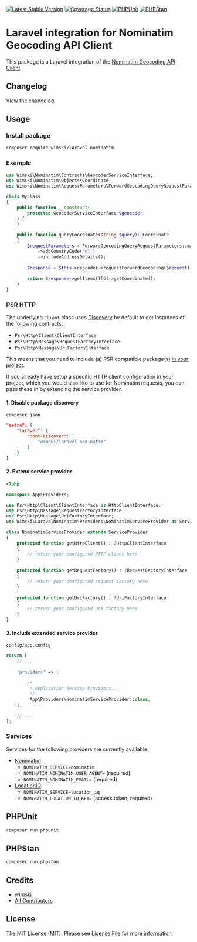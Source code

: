 [![Latest Stable Version](http://poser.pugx.org/wimski/laravel-nominatim/v)](https://packagist.org/packages/wimski/laravel-nominatim)
[![Coverage Status](https://coveralls.io/repos/github/wimski/laravel-nominatim/badge.svg?branch=master)](https://coveralls.io/github/wimski/laravel-nominatim?branch=master)
[![PHPUnit](https://github.com/wimski/laravel-nominatim/actions/workflows/phpunit.yml/badge.svg)](https://github.com/wimski/laravel-nominatim/actions/workflows/phpunit.yml)
[![PHPStan](https://github.com/wimski/laravel-nominatim/actions/workflows/phpstan.yml/badge.svg)](https://github.com/wimski/laravel-nominatim/actions/workflows/phpstan.yml)

# Laravel integration for Nominatim Geocoding API Client

This package is a Laravel integration of the [Nominatim Geocoding API Client](https://packagist.org/packages/wimski/nominatim-geocoding-api-client).

## Changelog

[View the changelog.](./CHANGELOG.md)

## Usage

### Install package

```bash
composer require wimski/laravel-nominatim
```

### Example

```php
use Wimski\Nominatim\Contracts\GeocoderServiceInterface;
use Wimski\Nominatim\Objects\Coordinate;
use Wimski\Nominatim\RequestParameters\ForwardGeocodingQueryRequestParameters;

class MyClass
{
    public function __construct(
        protected GeocoderServiceInterface $geocoder,
    ) {
    }
    
    public function queryCoordinate(string $query): Coordinate
    {
        $requestParameters = ForwardGeocodingQueryRequestParameters::make($query)
            ->addCountryCode('nl')
            ->includeAddressDetails();
            
        $response = $this->geocoder->requestForwardGeocoding($request);
        
        return $response->getItems()[0]->getCoordinate();
    }
}
```

### PSR HTTP

The underlying `Client` class uses [Discovery](https://docs.php-http.org/en/latest/discovery.html) by default to get instances of the following contracts:

* `Psr\Http\Client\ClientInterface`
* `Psr\Http\Message\RequestFactoryInterface`
* `Psr\Http\Message\UriFactoryInterface`

This means that you need to include (a) PSR compatible package(s) [in your project](https://docs.php-http.org/en/latest/httplug/users.html).

If you already have setup a specific HTTP client configuration in your project,
which you would also like to use for Nominatim requests,
you can pass these in by extending the service provider.

#### 1. Disable package discovery

`composer.json`
```json
"extra": {
    "laravel": {
        "dont-discover": [
            "wimski/laravel-nominatim"
        ]
    }
}
```

#### 2. Extend service provider

```php
<?php

namespace App\Providers;

use Psr\Http\Client\ClientInterface as HttpClientInterface;
use Psr\Http\Message\RequestFactoryInterface;
use Psr\Http\Message\UriFactoryInterface;
use Wimski\LaravelNominatim\Providers\NominatimServiceProvider as ServiceProvider;

class NominatimServiceProvider extends ServiceProvider
{
    protected function getHttpClient() : ?HttpClientInterface
    {
        // return your configured HTTP client here
    }
    
    protected function getRequestFactory() : ?RequestFactoryInterface
    {
        // return your configured request factory here
    }
    
    protected function getUriFactory() : ?UriFactoryInterface
    {
        // return your configured uri factory here
    }
}
```

#### 3. Include extended service provider

`config/app.config`

```php
return [
    // ...
    
    'providers' => [
    
        /*
         * Application Service Providers...
         */
         App\Providers\NominatimServiceProvider::class,
    ],
    
    // ...
];
```

### Services

Services for the following providers are currently available:
* [Nominatim](https://nominatim.org/release-docs/latest/api/Overview/)
  * `NOMINATIM_SERVICE=nominatim`
  * `NOMINATIM_NOMINATIM_USER_AGENT=` (required)
  * `NOMINATIM_NOMINATIM_EMAIL=` (required)
* [LocationIQ](https://locationiq.com/docs)
  * `NOMINATIM_SERVICE=location_iq`
  * `NOMINATIM_LOCATION_IQ_KEY=` (access token, required)

## PHPUnit

```bash
composer run phpunit
```

## PHPStan

```bash
composer run phpstan
```

## Credits

- [wimski](https://github.com/wimski)
- [All Contributors](../../contributors)

## License

The MIT License (MIT). Please see [License File](LICENSE.md) for more information.

